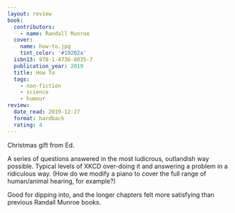 ```yaml
---
layout: review
book:
  contributors:
    - name: Randall Munroe
  cover:
    name: how-to.jpg
    tint_color: '#19202a'
  isbn13: 978-1-4736-8035-7
  publication_year: 2019
  title: How To
  tags:
    - non-fiction
    - science
    - humour
review:
  date_read: 2019-12-27
  format: hardback
  rating: 4
---
```


Christmas gift from Ed.

A series of questions answered in the most ludicrous, outlandish way possible. Typical levels of XKCD over-doing it and answering a problem in a ridiculous way. (How do we modify a piano to cover the full range of human/animal hearing, for example?)

Good for dipping into, and the longer chapters felt more satisfying than previous Randall Munroe books.
